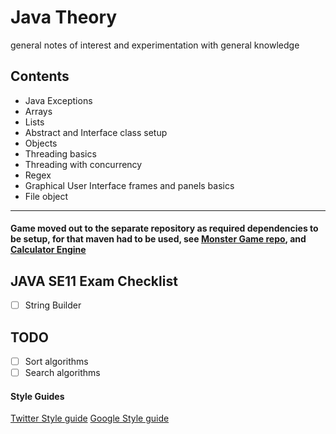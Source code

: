 # Java Theory
general notes of interest and experimentation with general knowledge 
## Contents
+ Java Exceptions 
+ Arrays 
+ Lists
+ Abstract and Interface class setup 
+ Objects
+ Threading basics
+ Threading with concurrency
+ Regex
+ Graphical User Interface frames and panels basics
+ File object



<hr>

#### Game moved out to the separate repository as required dependencies to be setup, for that maven had to be used,  see [Monster Game repo](https://github.com/gretaivan/MonsterGameJava/blob/main/README.md), and [Calculator Engine](https://github.com/gretaivan/CalculatorEngine_Java/edit/main/README.md)


## JAVA SE11 Exam Checklist

- [ ] String Builder

## TODO
- [ ]  Sort algorithms
- [ ]  Search algorithms

#### Style Guides
[Twitter Style guide](https://github.com/twitter-archive/commons/blob/master/src/java/com/twitter/common/styleguide.md)
[Google Style guide](https://google.github.io/styleguide/javaguide.html)




